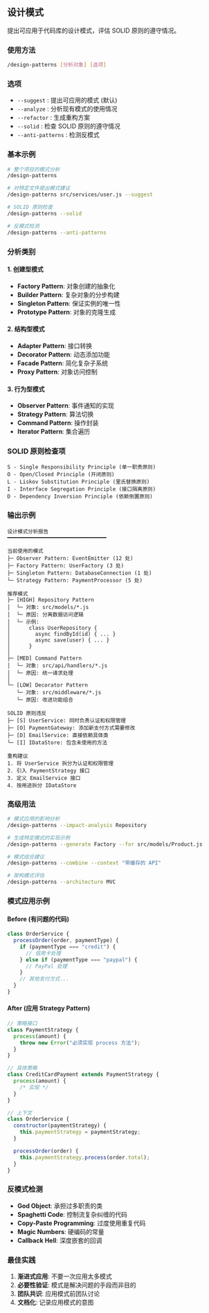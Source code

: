 ## 设计模式

提出可应用于代码库的设计模式，评估 SOLID 原则的遵守情况。

### 使用方法

```bash
/design-patterns [分析对象] [选项]
```

### 选项

- `--suggest` : 提出可应用的模式 (默认)
- `--analyze` : 分析现有模式的使用情况
- `--refactor` : 生成重构方案
- `--solid` : 检查 SOLID 原则的遵守情况
- `--anti-patterns` : 检测反模式

### 基本示例

```bash
# 整个项目的模式分析
/design-patterns

# 对特定文件提出模式建议
/design-patterns src/services/user.js --suggest

# SOLID 原则检查
/design-patterns --solid

# 反模式检测
/design-patterns --anti-patterns
```

### 分析类别

#### 1. 创建型模式

- **Factory Pattern**: 对象创建的抽象化
- **Builder Pattern**: 复杂对象的分步构建
- **Singleton Pattern**: 保证实例的唯一性
- **Prototype Pattern**: 对象的克隆生成

#### 2. 结构型模式

- **Adapter Pattern**: 接口转换
- **Decorator Pattern**: 动态添加功能
- **Facade Pattern**: 简化复杂子系统
- **Proxy Pattern**: 对象访问控制

#### 3. 行为型模式

- **Observer Pattern**: 事件通知的实现
- **Strategy Pattern**: 算法切换
- **Command Pattern**: 操作封装
- **Iterator Pattern**: 集合遍历

### SOLID 原则检查项

```text
S - Single Responsibility Principle (单一职责原则)
O - Open/Closed Principle (开闭原则)
L - Liskov Substitution Principle (里氏替换原则)
I - Interface Segregation Principle (接口隔离原则)
D - Dependency Inversion Principle (依赖倒置原则)
```

### 输出示例

```text
设计模式分析报告
━━━━━━━━━━━━━━━━━━━━━━━━━━━━━━━━

当前使用的模式
├─ Observer Pattern: EventEmitter (12 处)
├─ Factory Pattern: UserFactory (3 处)
├─ Singleton Pattern: DatabaseConnection (1 处)
└─ Strategy Pattern: PaymentProcessor (5 处)

推荐模式
├─ [HIGH] Repository Pattern
│  └─ 对象: src/models/*.js
│  └─ 原因: 分离数据访问逻辑
│  └─ 示例:
│      class UserRepository {
│        async findById(id) { ... }
│        async save(user) { ... }
│      }
│
├─ [MED] Command Pattern
│  └─ 对象: src/api/handlers/*.js
│  └─ 原因: 统一请求处理
│
└─ [LOW] Decorator Pattern
   └─ 对象: src/middleware/*.js
   └─ 原因: 改进功能组合

SOLID 原则违反
├─ [S] UserService: 同时负责认证和权限管理
├─ [O] PaymentGateway: 添加新支付方式需要修改
├─ [D] EmailService: 直接依赖具体类
└─ [I] IDataStore: 包含未使用的方法

重构建议
1. 将 UserService 拆分为认证和权限管理
2. 引入 PaymentStrategy 接口
3. 定义 EmailService 接口
4. 按用途拆分 IDataStore
```

### 高级用法

```bash
# 模式应用的影响分析
/design-patterns --impact-analysis Repository

# 生成特定模式的实现示例
/design-patterns --generate Factory --for src/models/Product.js

# 模式组合建议
/design-patterns --combine --context "带缓存的 API"

# 架构模式评估
/design-patterns --architecture MVC
```

### 模式应用示例

#### Before (有问题的代码)

```javascript
class OrderService {
  processOrder(order, paymentType) {
    if (paymentType === "credit") {
      // 信用卡处理
    } else if (paymentType === "paypal") {
      // PayPal 处理
    }
    // 其他支付方式...
  }
}
```

#### After (应用 Strategy Pattern)

```javascript
// 策略接口
class PaymentStrategy {
  process(amount) {
    throw new Error("必须实现 process 方法");
  }
}

// 具体策略
class CreditCardPayment extends PaymentStrategy {
  process(amount) {
    /* 实现 */
  }
}

// 上下文
class OrderService {
  constructor(paymentStrategy) {
    this.paymentStrategy = paymentStrategy;
  }

  processOrder(order) {
    this.paymentStrategy.process(order.total);
  }
}
```

### 反模式检测

- **God Object**: 承担过多职责的类
- **Spaghetti Code**: 控制流复杂纠缠的代码
- **Copy-Paste Programming**: 过度使用重复代码
- **Magic Numbers**: 硬编码的常量
- **Callback Hell**: 深度嵌套的回调

### 最佳实践

1. **渐进式应用**: 不要一次应用太多模式
2. **必要性验证**: 模式是解决问题的手段而非目的
3. **团队共识**: 应用模式前团队讨论
4. **文档化**: 记录应用模式的意图
